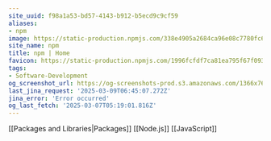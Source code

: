 ```yaml
---
site_uuid: f98a1a53-bd57-4143-b912-b5ecd9c9cf59
aliases:
- npm
image: https://static-production.npmjs.com/338e4905a2684ca96e08c7780fc68412.png
site_name: npm
title: npm | Home
favicon: https://static-production.npmjs.com/1996fcfdf7ca81ea795f67f093d7f449.png
tags:
- Software-Development
og_screenshot_url: https://og-screenshots-prod.s3.amazonaws.com/1366x768/80/false/58d046c1d166c4fa0907206d4e2d5937f34712a4e1160b5de9227a95b6628b4d.jpeg
last_jina_request: '2025-03-09T06:45:07.272Z'
jina_error: 'Error occurred'
og_last_fetch: '2025-03-07T05:19:01.816Z'
---
```

[[Packages and Libraries|Packages]]
[[Node.js]]
[[JavaScript]]
